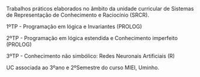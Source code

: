 Trabalhos práticos elaborados no âmbito da unidade curricular de Sistemas de Representação de Conhecimento e Raciocínio (SRCR).

1ºTP - Programação em lógica e Invariantes (PROLOG)

2ºTP - Programação em lógica estendida e Conhecimento imperfeito (PROLOG)

3ºTP - Conhecimento não simbólico: Redes Neuronais Artificiais (R)

UC associada ao 3ºano e 2ºSemestre do curso MIEI, Uminho.
